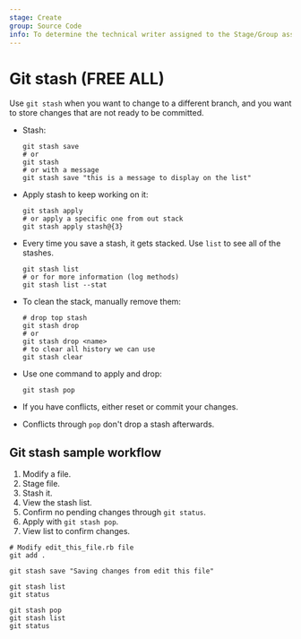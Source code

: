 ```yaml
---
stage: Create
group: Source Code
info: To determine the technical writer assigned to the Stage/Group associated with this page, see https://about.gitlab.com/handbook/product/ux/technical-writing/#assignments
---
```


# Git stash **(FREE ALL)**

Use `git stash` when you want to change to a different branch, and you
want to store changes that are not ready to be committed.

- Stash:

  ```shell
  git stash save
  # or
  git stash
  # or with a message
  git stash save "this is a message to display on the list"
  ```

- Apply stash to keep working on it:

  ```shell
  git stash apply
  # or apply a specific one from out stack
  git stash apply stash@{3}
  ```

- Every time you save a stash, it gets stacked. Use `list` to see all of the
  stashes.

  ```shell
  git stash list
  # or for more information (log methods)
  git stash list --stat
  ```

- To clean the stack, manually remove them:

  ```shell
  # drop top stash
  git stash drop
  # or
  git stash drop <name>
  # to clear all history we can use
  git stash clear
  ```

- Use one command to apply and drop:

  ```shell
  git stash pop
  ```

- If you have conflicts, either reset or commit your changes.
- Conflicts through `pop` don't drop a stash afterwards.

## Git stash sample workflow

1. Modify a file.
1. Stage file.
1. Stash it.
1. View the stash list.
1. Confirm no pending changes through `git status`.
1. Apply with `git stash pop`.
1. View list to confirm changes.

```shell
# Modify edit_this_file.rb file
git add .

git stash save "Saving changes from edit this file"

git stash list
git status

git stash pop
git stash list
git status
```
